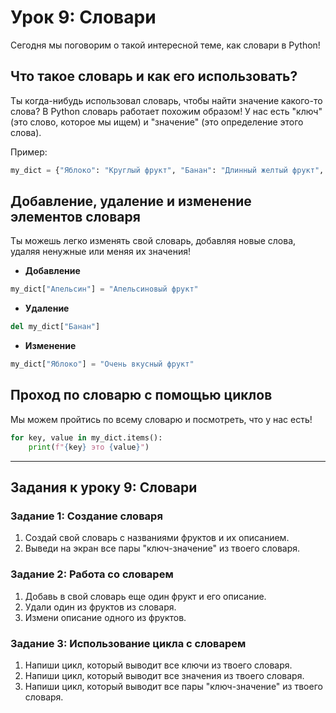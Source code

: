 # Урок 9: Словари

Сегодня мы поговорим о такой интересной теме, как словари в Python!

## Что такое словарь и как его использовать?

Ты когда-нибудь использовал словарь, чтобы найти значение какого-то слова? В Python словарь работает похожим образом! У нас есть "ключ" (это слово, которое мы ищем) и "значение" (это определение этого слова).

Пример:
```python
my_dict = {"Яблоко": "Круглый фрукт", "Банан": "Длинный желтый фрукт", "Персик": "Фрукт с косточкой внутри"}
```

## Добавление, удаление и изменение элементов словаря

Ты можешь легко изменять свой словарь, добавляя новые слова, удаляя ненужные или меняя их значения!

- **Добавление**  
```python
my_dict["Апельсин"] = "Апельсиновый фрукт"
```
- **Удаление**  
```python
del my_dict["Банан"]
```
- **Изменение**  
```python
my_dict["Яблоко"] = "Очень вкусный фрукт"
```

## Проход по словарю с помощью циклов

Мы можем пройтись по всему словарю и посмотреть, что у нас есть!

```python
for key, value in my_dict.items():
    print(f"{key} это {value}")
```

---

## Задания к уроку 9: Словари

### Задание 1: Создание словаря
1. Создай свой словарь с названиями фруктов и их описанием.
2. Выведи на экран все пары "ключ-значение" из твоего словаря.

### Задание 2: Работа со словарем
1. Добавь в свой словарь еще один фрукт и его описание.
2. Удали один из фруктов из словаря.
3. Измени описание одного из фруктов.

### Задание 3: Использование цикла с словарем
1. Напиши цикл, который выводит все ключи из твоего словаря.
2. Напиши цикл, который выводит все значения из твоего словаря.
3. Напиши цикл, который выводит все пары "ключ-значение" из твоего словаря.

